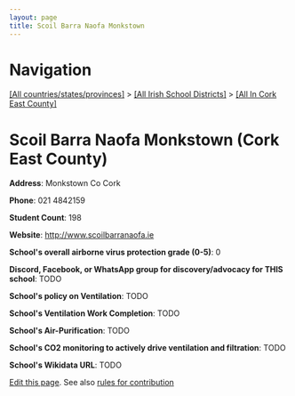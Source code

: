 ```yaml
---
layout: page
title: Scoil Barra Naofa Monkstown
---
```

# Navigation

[[All countries/states/provinces]](../../..) > [[All Irish School Districts]](../..) > [[All In Cork East County]](..)

# Scoil Barra Naofa Monkstown (Cork East County)

**Address**: Monkstown Co Cork

**Phone**: 021 4842159

**Student Count**: 198

**Website**: <http://www.scoilbarranaofa.ie>

**School's overall airborne virus protection grade (0-5)**: 0

**Discord, Facebook, or WhatsApp group for discovery/advocacy for THIS school**: TODO

**School's policy on Ventilation**: TODO

**School's Ventilation Work Completion**: TODO

**School's Air-Purification**: TODO

**School's CO2 monitoring to actively drive ventilation and filtration**: TODO

**School's Wikidata URL**: TODO


[Edit this page](https://github.com/ventilate-schools/Ireland/edit/main/./Cork_East_County/Scoil_Barra_Naofa_Monkstown.md). See also [rules for contribution](../../../contribution-rules/)